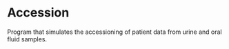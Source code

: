# Accession
Program that simulates the accessioning of patient data from urine and oral fluid samples.
